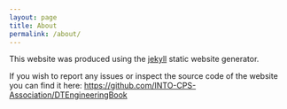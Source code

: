 ```yaml
---
layout: page
title: About
permalink: /about/
---
```


This website was produced using the [jekyll](https://jekyllrb.com/) static website generator.

If you wish to report any issues or inspect the source code of the website you can find it here: https://github.com/INTO-CPS-Association/DTEngineeringBook
